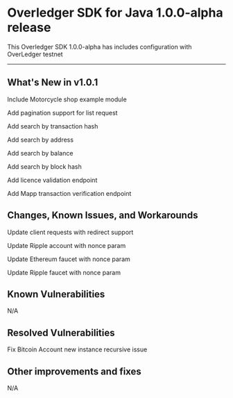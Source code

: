 # Overledger SDK for Java 1.0.0-alpha release

This Overledger SDK 1.0.0-alpha has includes configuration with OverLedger testnet

----------------------------------------

What's New in v1.0.1
------------------
Include Motorcycle shop example module

Add pagination support for list request

Add search by transaction hash

Add search by address

Add search by balance

Add search by block hash

Add licence validation endpoint

Add Mapp transaction verification endpoint

Changes, Known Issues, and Workarounds
--------------------------------------
Update client requests with redirect support

Update Ripple account with nonce param

Update Ethereum faucet with nonce param

Update Ripple faucet with nonce param


Known Vulnerabilities
---------------------
N/A

Resolved Vulnerabilities
------------------------
Fix Bitcoin Account new instance recursive issue

Other improvements and fixes
----------------------------
N/A
